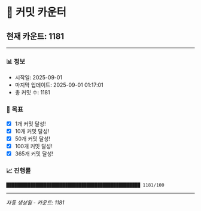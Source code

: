 # 🔢 커밋 카운터

## 현재 카운트: 1181

---

### 📊 정보
- 시작일: 2025-09-01
- 마지막 업데이트: 2025-09-01 01:17:01
- 총 커밋 수: 1181

### 🎯 목표
- [x] 1개 커밋 달성!
- [x] 10개 커밋 달성!
- [x] 50개 커밋 달성!
- [x] 100개 커밋 달성!
- [x] 365개 커밋 달성!

### 📈 진행률
```
██████████████████████████████████████████████████ 1181/100
```

---
*자동 생성됨 - 카운트: 1181*
